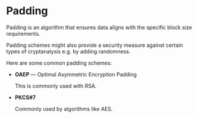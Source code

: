 # Padding

Padding is an algorithm that ensures data aligns with the specific block size requirements.

Padding schemes might also provide a security measure against certain types of cryptanalysis e.g. by adding randomness.

Here are some common padding schemes:

- **OAEP** — Optimal Asymmetric Encryption Padding

    This is commonly used with RSA.

- **PKCS#7** 

    Commonly used by algorithms like AES.
